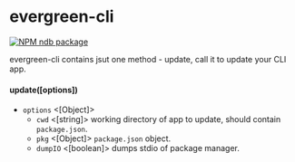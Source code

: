 # evergreen-cli

<!-- [START badges] -->
[![NPM ndb package](https://img.shields.io/npm/v/evergreen-cli.svg)](https://npmjs.org/package/evergreen-cli)
<!-- [END badges] -->

evergreen-cli contains jsut one method - update, call it to update your CLI app.

#### update([options])
- `options` <[Object]>
  - `cwd` <[string]> working directory of app to update, should contain `package.json`.
  - `pkg` <[Object]> `package.json` object.
  - `dumpIO` <[boolean]> dumps stdio of package manager.
